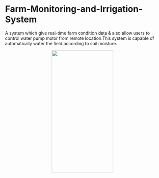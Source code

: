 # Farm-Monitoring-and-Irrigation-System
A system which give real-time farm condition data & also allow users
to control water pump motor from remote location.This system is
capable of automatically water the field according to soil moisture.

<p align="center">
<img src="https://user-images.githubusercontent.com/47287530/171267652-029649da-d35e-4423-8420-fcf4e5886581.jpg" width="200" height="400"/>
  </p>
